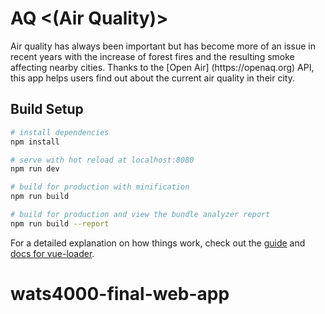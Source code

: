 # AQ <(Air Quality)>

<p>Air quality has always been important but has become more of an issue in recent years with the increase of forest fires and the resulting smoke affecting nearby cities. Thanks to the [Open Air] (https://openaq.org) API, this app helps users find out about the current air quality in their city. </p>

## Build Setup

``` bash
# install dependencies
npm install

# serve with hot reload at localhost:8080
npm run dev

# build for production with minification
npm run build

# build for production and view the bundle analyzer report
npm run build --report
```

For a detailed explanation on how things work, check out the [guide](http://vuejs-templates.github.io/webpack/) and [docs for vue-loader](http://vuejs.github.io/vue-loader).
# wats4000-final-web-app
